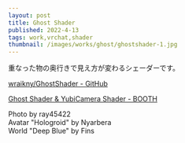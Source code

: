 ```yaml
---
layout: post
title: Ghost Shader 
published: 2022-4-13
tags: work,vrchat,shader
thumbnail: /images/works/ghost/ghostshader-1.jpg
---
```


重なった物の奥行きで見え方が変わるシェーダーです。

[wraikny/GhostShader - GitHub](https://github.com/wraikny/GhostShader)

[Ghost Shader & YubiCamera Shader - BOOTH](https://wraikny.booth.pm/items/4418650)

<!--more-->

Photo by ray45422  
Avatar "Hologroid" by Nyarbera  
World "Deep Blue" by Fins  
